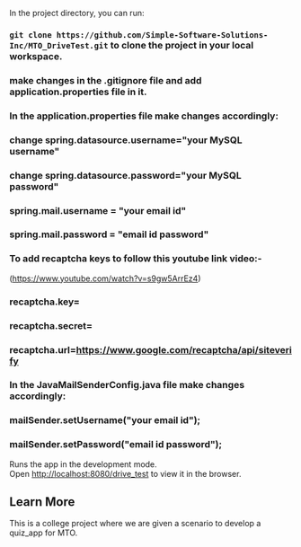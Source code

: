 In the project directory, you can run:

### `git clone https://github.com/Simple-Software-Solutions-Inc/MTO_DriveTest.git` to clone the project in your local workspace.

### make changes in the .gitignore file and add application.properties file in it.
### In the application.properties file make changes accordingly:
### change spring.datasource.username="your MySQL username"
### change spring.datasource.password="your MySQL password"

### spring.mail.username = "your email id" 
### spring.mail.password = "email id password"

### To add recaptcha keys to follow this youtube link video:-
(https://www.youtube.com/watch?v=s9gw5ArrEz4)

### recaptcha.key=
### recaptcha.secret=
### recaptcha.url=https://www.google.com/recaptcha/api/siteverify

### In the JavaMailSenderConfig.java file make changes accordingly:
### mailSender.setUsername("your email id");
###	mailSender.setPassword("email id password");
Runs the app in the development mode.\
Open [http://localhost:8080/drive_test](http://localhost:8080/drive_test) to view it in the browser.

## Learn More

This is a college project where we are given a scenario to develop a quiz_app for MTO.














